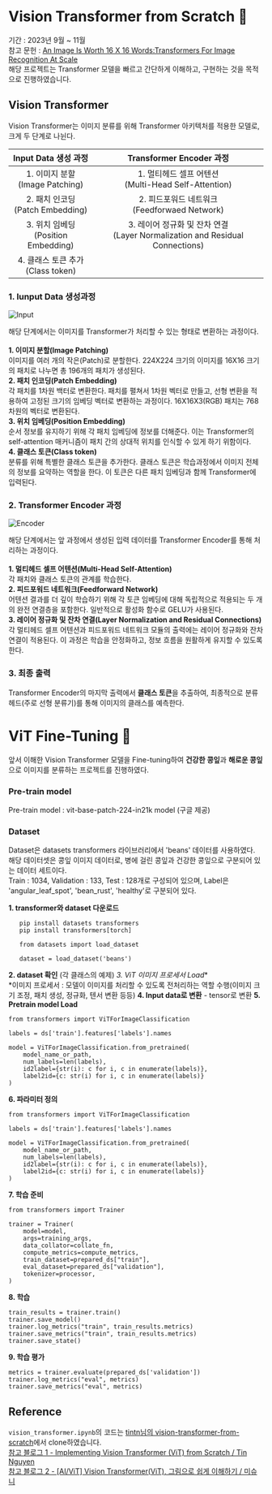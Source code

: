 # Vision Transformer from Scratch 👶
기간 : 2023년 9월 ~ 11월 <br>
참고 문헌 : [An Image Is Worth 16 X 16 Words:Transformers For Image Recognition At Scale](https://arxiv.org/abs/2010.11929) <br>
해당 프로젝트는 Transformer 모델을 빠르고 간단하게 이해하고, 구현하는 것을 목적으로 진행하였습니다. <Br>

## Vision Transformer
Vision Transformer는 이미지 분류를 위해 Transformer 아키텍처를 적용한 모델로, 크게 두 단계로 나뉜다. <br>

| Input Data 생성 과정 | Transformer Encoder 과정 | 
|:---:|:---:|
|1. 이미지 분할<Br>(Image Patching) | 1. 멀티헤드 셀프 어텐션<br>(Multi-Head Self-Attention) |
|2. 패치 인코딩<br>(Patch Embedding) | 2. 피드포워드 네트워크<br>(Feedforwaed Network) |
|3. 위치 임베딩<br>(Position Embedding) | 3. 레이어 정규화 및 잔차 연결<br>(Layer Normalization and Residual Connections) |
|4. 클래스 토큰 추가<Br>(Class token) | |



### 1. Iunput Data 생성과정

![Input](https://github.com/kingodjerry/vision_transformer/assets/143167244/d345a51c-e3a9-4ee8-a3be-4608e672a24b)

해당 단계에서는 이미지를 Transformer가 처리할 수 있는 형태로 변환하는 과정이다. <br>
<br> 
**1. 이미지 분할(Image Patching)** <br>
이미지를 여러 개의 작은(Patch)로 분할한다. 224X224 크기의 이미지를 16X16 크기의 패치로 나누면 총 196개의 패치가 생성된다. <br>
**2. 패치 인코딩(Patch Embedding)** <br> 
각 패치를 1차원 백터로 변환한다. 패치를 펼쳐서 1차원 벡터로 만들고, 선형 변환을 적용하여 고정된 크기의 임베딩 벡터로 변환하는 과정이다. 16X16X3(RGB) 패치는 768차원의 벡터로 변환된다. <br>
**3. 위치 임베딩(Position Embedding)** <br> 
순서 정보를 유지하기 위해 각 패치 임베딩에 정보를 더해준다. 이는 Transformer의 self-attention 매커니즘이 패치 간의 상대적 위치를 인식할 수 있게 하기 위함이다. <br>
**4. 클래스 토큰(Class token)** <br> 
분류를 위해 특별한 클래스 토큰을 추가한다. 클래스 토큰은 학습과정에서 이미지 전체의 정보를 요약하는 역할을 한다. 이 토큰은 다른 패치 임베딩과 함께 Transformer에 입력된다. <br> 

### 2. Transformer Encoder 과정

![Encoder](https://github.com/kingodjerry/vision_transformer/assets/143167244/86bb3dae-5d37-4750-9bc5-735b10e7ff8f)

해당 단계에서는 앞 과정에서 생성된 입력 데이터를 Transformer Encoder를 통해 처리하는 과정이다. <br>
<br>
**1. 멀티헤드 셀프 어텐션(Multi-Head Self-Attention)** <br>
각 패치와 클래스 토큰의 관계를 학습한다. <br>
**2. 피드포워드 네트워크(Feedforward Network)** <br> 
어텐션 결과를 더 깊이 학습하기 위해 각 토큰 임베딩에 대해 독립적으로 적용되는 두 개의 완전 연결층을 포함한다. 일반적으로 활성화 함수로 GELU가 사용된다.  <br>
**3. 레이어 정규화 및 잔차 연결(Layer Normalization and Residual Connections)** <br> 
각 멀티헤드 셀프 어텐션과 피드포워드 네트워크 모듈의 출력에는 레이어 정규화와 잔차 연결이 적용된다. 이 과정은 학습을 안정화하고, 정보 흐름을 원활하게 유지할 수 있도록 한다. <br>

### 3. 최종 출력
Transformer Encoder의 마지막 출력에서 **클래스 토큰**을 추출하여, 최종적으로 분류 헤드(주로 선형 분류기)를 통해 이미지의 클래스를 예측한다. <br>


# ViT Fine-Tuning 🌾
앞서 이해한 Vision Transformer 모델을 Fine-tuning하여 **건강한 콩잎**과 **해로운 콩잎**으로 이미지를 분류하는 프로젝트를 진행하였다. 

### Pre-train model
Pre-train model : vit-base-patch-224-in21k model (구글 제공)

### Dataset
Dataset은 datasets transformers 라이브러리에서 'beans' 데이터를 사용하였다. <br>
해당 데이터셋은 콩잎 이미지 데이터로, 병에 걸린 콩잎과 건강한 콩잎으로 구분되어 있는 데이터 세트이다. <br>
Train : 1034, Validation : 133, Test : 128개로 구성되어 있으며, Label은 'angular_leaf_spot', 'bean_rust', 'healthy'로 구분되어 있다. <br> 

**1. transformer와 dataset 다운로드**
```
   pip install datasets transformers
   pip install transformers[torch]

   from datasets import load_dataset

   dataset = load_dataset('beans')
```
**2. dataset 확인** (각 클래스의 예제)
**3. ViT 이미지 프로세서* Load** <br>
  *이미지 프로세서 : 모델이 이미지를 처리할 수 있도록 전처리하는 역할 수행(이미지 크기 조정, 패치 생성, 정규화, 텐서 변환 등등)
**4. Input data로 변환** - tensor로 변환
**5. Pretrain model Load**
```
from transformers import ViTForImageClassification

labels = ds['train'].features['labels'].names

model = ViTForImageClassification.from_pretrained(
    model_name_or_path,
    num_labels=len(labels),
    id2label={str(i): c for i, c in enumerate(labels)},
    label2id={c: str(i) for i, c in enumerate(labels)}
)
```
**6. 파라미터 정의**
```
from transformers import ViTForImageClassification

labels = ds['train'].features['labels'].names

model = ViTForImageClassification.from_pretrained(
    model_name_or_path,
    num_labels=len(labels),
    id2label={str(i): c for i, c in enumerate(labels)},
    label2id={c: str(i) for i, c in enumerate(labels)}
)
```
**7. 학습 준비**
```
from transformers import Trainer

trainer = Trainer(
    model=model,
    args=training_args,
    data_collator=collate_fn,
    compute_metrics=compute_metrics,
    train_dataset=prepared_ds["train"],
    eval_dataset=prepared_ds["validation"],
    tokenizer=processor,
)
```
**8. 학습**
```
train_results = trainer.train()
trainer.save_model()
trainer.log_metrics("train", train_results.metrics)
trainer.save_metrics("train", train_results.metrics)
trainer.save_state()
```
**9. 학습 평가**
```
metrics = trainer.evaluate(prepared_ds['validation'])
trainer.log_metrics("eval", metrics)
trainer.save_metrics("eval", metrics)
```
   

## Reference
```vision_transformer.ipynb```의 코드는 [tintn님의 vision-transformer-from-scratch](https://github.com/tintn/vision-transformer-from-scratch)에서 clone하였습니다. <br>
[참고 블로그 1 - Implementing Vision Transformer (ViT) from Scratch / Tin Nguyen ](https://towardsdatascience.com/implementing-vision-transformer-vit-from-scratch-3e192c6155f0) <br>
[참고 블로그 2 - [AI/ViT] Vision Transformer(ViT), 그림으로 쉽게 이해하기 / 미슈니 ](https://mishuni.tistory.com/137) <br>
